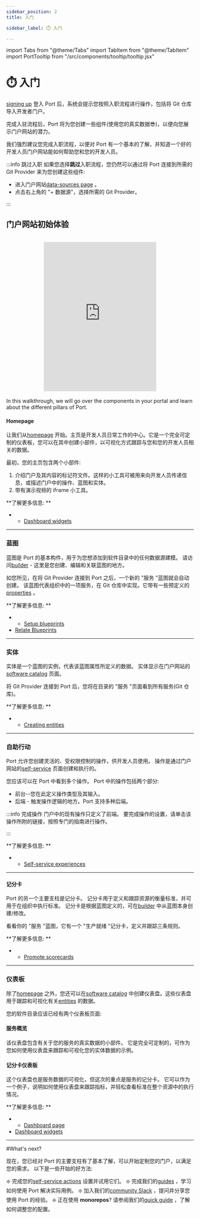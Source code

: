 ```yaml
---
sidebar_position: 2
title: 入门

sidebar_label: ⏱️ 入门

---
```


import Tabs from "@theme/Tabs"
import TabItem from "@theme/TabItem"
import PortTooltip from "/src/components/tooltip/tooltip.jsx"

# ⏱️ 入门

[signing up](https://app.getport.io) 登入 Port 后，系统会提示您按照入职流程进行操作，包括将 Git 仓库导入开发者门户。

完成入驻流程后，Port 将为您创建一些组件(使用您的真实数据😎)，以便向您展示门户网站的潜力。

我们强烈建议您完成入职流程，以便对 Port 有一个基本的了解，并知道一个好的开发人员门户网站能如何帮助您和您的开发人员。

:::info  跳过入职 如果您选择**跳过**入职流程，您仍然可以通过将 Port 连接到所需的 Git Provider 来为您创建这些组件: 

* 进入门户网站[data-sources page](https://app.getport.io/dev-portal/data-sources) 。
* 点击右上角的 "+ 数据源"，选择所需的 Git Provider。

:::

## 门户网站初始体验

<br/>
<center>

<iframe width="60%" height="400" src="https://www.youtube.com/embed/ggXL2ZsPVQM" title="YouTube video player" frameborder="0" allow="accelerometer; autoplay; clipboard-write; encrypted-media; gyroscope; picture-in-picture; web-share" allowfullscreen allow="fullscreen;"></iframe>

</center>
<br/>
In this walkthrough, we will go over the components in your portal and learn about the different pillars of Port.

#### Homepage

让我们从[homepage](https://app.getport.io/organization/home) 开始。主页是开发人员日常工作的中心。它是一个完全可定制的仪表板，您可以在其中创建小部件，以可视化方式跟踪与您和您的开发人员相关的数据。

最初，您的主页包含两个小部件: 

1. 介绍门户及其内容的标记符文件。这样的小工具可被用来向开发人员传递信息，或描述门户中的操作、蓝图和实体。
2. 带有演示视频的 iframe 小工具。

**了解更多信息: **

* * [Dashboard widgets](https://docs.getport.io/customize-pages-dashboards-and-plugins/dashboards/#widget-types)

---

### 蓝图

蓝图是 Port 的基本构件，用于为您想添加到软件目录中的任何数据源建模。 请访问[builder](https://app.getport.io/dev-portal/data-model) - 这里是您创建、编辑和关联蓝图的地方。

如您所见，在将 Git Provider 连接到 Port 之后，一个新的 "服务 "蓝图就会自动创建。 该蓝图代表组织中的一项服务，在 Git 仓库中实现。它带有一些预定义的[properties](https://docs.getport.io/build-your-software-catalog/define-your-data-model/setup-blueprint/properties/) 。

**了解更多信息: **

* * [Setup blueprints](https://docs.getport.io/build-your-software-catalog/define-your-data-model/setup-blueprint/)
* [Relate Blueprints](https://docs.getport.io/build-your-software-catalog/define-your-data-model/relate-blueprints/)

---

### 实体

实体是一个蓝图的实例，代表该蓝图属性所定义的数据。 实体显示在门户网站的[software catalog](https://app.getport.io/services) 页面。

将 Git Provider 连接到 Port 后，您将在目录的 "服务 "页面看到所有服务(Git 仓库)。

**了解更多信息: **

* * [Creating entities](https://docs.getport.io/build-your-software-catalog/sync-data-to-catalog/#creating-entities)

---

### 自助行动

Port 允许您创建灵活的、受权限控制的操作，供开发人员使用。 操作是通过门户网站的[self-service](https://app.getport.io/self-serve) 页面创建和执行的。

您应该可以在 Port 中看到多个操作。 Port 中的操作包括两个部分: 

* 前台--您在此定义操作类型及其输入。
* 后端 - 触发操作逻辑的地方。Port 支持多种后端。

:::info  完成操作 门户中的现有操作只定义了前端。 要完成操作的设置，请单击该操作所附的链接，按照专门的指南进行操作。

:::

**了解更多信息: **

* * [Self-service experiences](https://docs.getport.io/create-self-service-experiences/)

---

#### 记分卡

Port 的另一个主要支柱是记分卡。 记分卡用于定义和跟踪资源的衡量标准，并可用于在组织中执行标准。 记分卡是根据蓝图定义的，可在[builder](https://app.getport.io/dev-portal/data-model) 中从蓝图本身创建/修改。

看看你的 "服务 "蓝图，它有一个 "生产就绪 "记分卡，定义并跟踪三条规则。

**了解更多信息: **

* * [Promote scorecards](https://docs.getport.io/promote-scorecards/)

---

### 仪表板

除了[homepage](#homepage) 之外，您还可以在[software catalog](https://app.getport.io/services) 中创建仪表盘。这些仪表盘用于跟踪和可视化有关[entities](#entities) 的数据。

您的软件目录应该已经有两个仪表板页面: 

#### 服务概览

该仪表盘包含有关于您的服务的真实数据的小部件。 它是完全可定制的，可作为您如何使用仪表盘来跟踪和可视化您的实体数据的示例。

#### 记分卡仪表板

这个仪表盘也是服务数据的可视化，但这次的重点是服务的记分卡。 它可以作为一个例子，说明如何使用仪表盘来跟踪指标，并轻松查看标准在整个资源中的执行情况。

**了解更多信息: **

* * [Dashboard page](https://docs.getport.io/customize-pages-dashboards-and-plugins/page/dashboard-page)
* [Dashboard widgets](https://docs.getport.io/customize-pages-dashboards-and-plugins/dashboards/)

---

#What's next?

现在，您已经对 Port 的主要支柱有了基本了解，可以开始定制您的门户，以满足您的需求。 以下是一些开始的好方法: 

❇️ 完成您的[self-service actions](#self-service-actions) 设置并试用它们。 ❇️ 完成我们的[guides](https://docs.getport.io/guides-and-tutorials) ，学习如何使用 Port 解决实际用例。 ❇️ 加入我们的[community Slack](https://www.getport.io/community) ，提问并分享您使用 Port 的经验。 ❇️ 正在使用 **monorepos**? 请参阅我们的[quick guide](https://docs.getport.io/build-your-software-catalog/sync-data-to-catalog/git/working-with-monorepos) ，了解如何调整您的配置。
